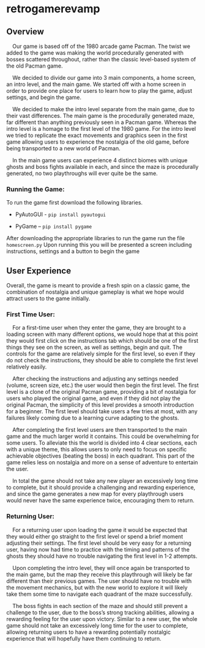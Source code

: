 # retrogamerevamp

## **Overview**

&nbsp;&nbsp;&nbsp;&nbsp;Our game is based off of the 1980 arcade game Pacman. The twist we added to the game was making the world procedurally generated with bosses scattered throughout, rather than the classic level-based system of the old Pacman game.

&nbsp;&nbsp;&nbsp;&nbsp;We decided to divide our game into 3 main components, a home screen, an intro level, and the main game. We started off with a home screen in order to provide one place for users to learn how to play the game, adjust settings, and begin the game. 

&nbsp;&nbsp;&nbsp;&nbsp;We decided to make the intro level separate from the main game, due to their vast differences. The main game is the procedurally generated maze, far different than anything previously seen in a Pacman game. Whereas the intro level is a homage to the first level of the 1980 game. For the intro level we tried to replicate the exact movements and graphics seen in the first game allowing users to experience the nostalgia of the old game, before being transported to a new world of Pacman.

&nbsp;&nbsp;&nbsp;&nbsp;In the main game users can experience 4 distinct biomes with unique ghosts and boss fights available in each, and since the maze is procedurally generated, no two playthroughs will ever quite be the same.

### **Running the Game:**

To run the game first download the following libraries.

-	PyAutoGUI - `pip install pyautogui`
  
-	PyGame – `pip install pygame`
  
After downloading the appropriate libraries to run the game run the file `homescreen.py`
Upon running this you will be presented a screen including instructions, settings and a button to begin the game

## **User Experience** 

Overall, the game is meant to provide a fresh spin on a classic game, the combination of nostalgia and unique gameplay is what we hope would attract users to the game initially. 

### **First Time User:** 

&nbsp;&nbsp;&nbsp;&nbsp;For a first-time user when they enter the game, they are brought to a loading screen with many different options, we would hope that at this point they would first click on the instructions tab which should be one of the first things they see on the screen, as well as settings, begin and quit. The controls for the game are relatively simple for the first level, so even if they do not check the instructions, they should be able to complete the first level relatively easily. 

&nbsp;&nbsp;&nbsp;&nbsp;After checking the instructions and adjusting any settings needed (volume, screen size, etc.) the user would then begin the first level. The first level is a clone of the original Pacman game, providing a bit of nostalgia for users who played the original game, and even if they did not play the original Pacman, the simplicity of this level provides a smooth introduction for a beginner. The first level should take users a few tries at most, with any failures likely coming due to a learning curve adapting to the ghosts. 

&nbsp;&nbsp;&nbsp;&nbsp;After completing the first level users are then transported to the main game and the much larger world it contains. This could be overwhelming for some users. To alleviate this the world is divided into 4 clear sections, each with a unique theme, this allows users to only need to focus on specific achievable objectives (beating the boss) in each quadrant. This part of the game relies less on nostalgia and more on a sense of adventure to entertain the user. 

&nbsp;&nbsp;&nbsp;&nbsp;In total the game should not take any new player an excessively long time to complete, but it should provide a challenging and rewarding experience, and since the game generates a new map for every playthrough users would never have the same experience twice, encouraging them to return. 

### **Returning User:** 

&nbsp;&nbsp;&nbsp;&nbsp;For a returning user upon loading the game it would be expected that they would either go straight to the first level or spend a brief moment adjusting their settings. The first level should be very easy for a returning user, having now had time to practice with the timing and patterns of the ghosts they should have no trouble navigating the first level in 1-2 attempts. 

&nbsp;&nbsp;&nbsp;&nbsp;Upon completing the intro level, they will once again be transported to the main game, but the map they receive this playthrough will likely be far different than their previous games. The user should have no trouble with the movement mechanics, but with the new world to explore it will likely take them some time to navigate each quadrant of the maze successfully. 

&nbsp;&nbsp;&nbsp;&nbsp;The boss fights in each section of the maze and should still prevent a challenge to the user, due to the boss’s strong tracking abilities, allowing a rewarding feeling for the user upon victory. Similar to a new user, the whole game should not take an excessively long time for the user to complete, allowing returning users to have a rewarding potentially nostalgic experience that will hopefully have them continuing to return. 
